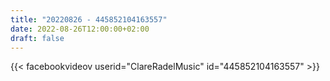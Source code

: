 ```yaml
---
title: "20220826 - 445852104163557"
date: 2022-08-26T12:00:00+02:00
draft: false
---
```


{{< facebookvideov userid="ClareRadelMusic" id="445852104163557" >}}